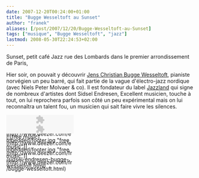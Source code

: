 ```yaml
---
date: 2007-12-20T00:24:00+01:00
title: "Bugge Wesseltoft au Sunset"
author: "franek"
aliases: [/post/2007/12/20/Bugge-Wesseltoft-au-Sunset]
tags: ["musique", "Bugge Wesseltoft", "jazz"]
lastmod: 2008-05-30T22:24:53+02:00
---
```

Sunset, petit café Jazz rue des Lombards dans le premier arrondissement de Paris,

Hier soir, on pouvait y découvrir [Jens Christian Bugge Wesseltoft](http://fr.wikipedia.org/wiki/Bugge_Wesseltoft), pianiste norvégien un peu barré, qui fait partie de la vague d'électro-jazz nordique (avec Niels Peter Molvaer &amp; co). Il est fondateur du label [Jazzland](http://www.jazzlandrec.com/) qui signe de nombreux d'artistes dont Sidsel Endresen, Excellent musicien, touche à tout, on lui reprochera parfois son côté un peu expérimental mais on lui reconnaîtra un talent fou, un musicien qui sait faire vivre les silences.

<div style="width:180px;height:25px;"><object height="25" width="180"><param name="movie" value="http://www.deezer.com/embedded/small-widget.swf?idSong=11775&colorBackground=0x525252&colorButtons=0xDDDDDD&textColor1=0xFFFFFF&autoplay=0"></param><embed height="25" src="http://www.deezer.com/embedded/small-widget.swf?idSong=11775&colorBackground=0x525252&colorButtons=0xDDDDDD&textColor1=0xFFFFFF&autoplay=1" type="application/x-shockwave-flash" width="180"></embed></object>[![free music](http://www.deezer.com/embedded/footer.jpg "free music")](http://www.deezer.com/fr/sidsel-endresen-bugge-wesseltoft.html)</div><div style="width:180px;height:25px;"><object height="25" width="180"><param name="movie" value="http://www.deezer.com/embedded/small-widget.swf?idSong=149031&colorBackground=0x525252&colorButtons=0xDDDDDD&textColor1=0xFFFFFF&autoplay=0"></param><embed height="25" src="http://www.deezer.com/embedded/small-widget.swf?idSong=149031&colorBackground=0x525252&colorButtons=0xDDDDDD&textColor1=0xFFFFFF&autoplay=0" type="application/x-shockwave-flash" width="180"></embed></object>[![free music](http://www.deezer.com/embedded/footer.jpg "free music")](http://www.deezer.com/fr/bugge-wesseltoft.html)</div>
